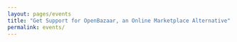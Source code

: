```yaml
---
layout: pages/events
title: "Get Support for OpenBazaar, an Online Marketplace Alternative"
permalink: events/
---
```


